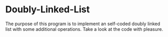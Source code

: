 # Doubly-Linked-List
The purpose of this program is to implement an self-coded doubly linked list with some additional operations. Take a look at the code with pleasure.
